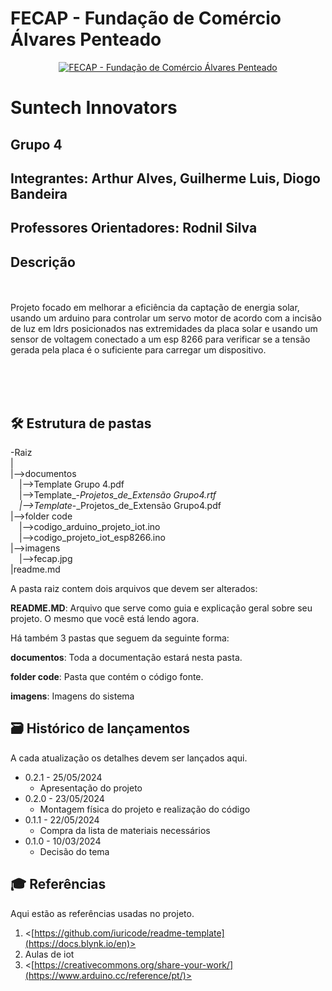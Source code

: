 # FECAP - Fundação de Comércio Álvares Penteado

<p align="center">
<a href= "https://www.fecap.br/"><img src="https://encrypted-tbn0.gstatic.com/images?q=tbn:ANd9GcRhZPrRa89Kma0ZZogxm0pi-tCn_TLKeHGVxywp-LXAFGR3B1DPouAJYHgKZGV0XTEf4AE&usqp=CAU" alt="FECAP - Fundação de Comércio Álvares Penteado" border="0"></a>
</p>

# Suntech Innovators

## Grupo 4

## Integrantes: <a>Arthur Alves</a>, <a>Guilherme Luis</a>, <a>Diogo Bandeira</a>

## Professores Orientadores: <a>Rodnil Silva</a>
## Descrição





<br><br>
Projeto focado em melhorar a eficiência da captação de energia solar, usando um arduino para controlar um servo motor de acordo com a incisão de luz em ldrs posicionados nas extremidades da placa solar e usando um sensor de voltagem conectado a um esp 8266 para verificar se a tensão gerada pela placa é o suficiente para carregar um dispositivo.
<br><br>

<br><br>

## 🛠 Estrutura de pastas

-Raiz<br>
|<br>
|-->documentos<br>
  &emsp;|-->Template Grupo 4.pdf<br>
  &emsp;|-->Template_-_Projetos_de_Extensão Grupo4.rtf<br>
  &emsp;|-->Template_-_Projetos_de_Extensão Grupo4.pdf<br>
|-->folder code<br>
  &emsp;|-->codigo_arduino_projeto_iot.ino<br>
  &emsp;|-->codigo_projeto_iot_esp8266.ino<br>
|-->imagens<br>
  &emsp;|-->fecap.jpg<br>
|readme.md<br>

A pasta raiz contem dois arquivos que devem ser alterados:

<b>README.MD</b>: Arquivo que serve como guia e explicação geral sobre seu projeto. O mesmo que você está lendo agora.

Há também 3 pastas que seguem da seguinte forma:

<b>documentos</b>: Toda a documentação estará nesta pasta.

<b>folder code</b>: Pasta que contém o código fonte.

<b>imagens</b>: Imagens do sistema

## 🗃 Histórico de lançamentos

A cada atualização os detalhes devem ser lançados aqui.

* 0.2.1 - 25/05/2024
    * Apresentação do projeto
* 0.2.0 - 23/05/2024
    * Montagem física do projeto e realização do código
* 0.1.1 - 22/05/2024
    * Compra da lista de materiais necessários
* 0.1.0 - 10/03/2024
    * Decisão do tema
   


## 🎓 Referências

Aqui estão as referências usadas no projeto.

1. <[https://github.com/iuricode/readme-template](https://docs.blynk.io/en)>
2. Aulas de iot
3. <[https://creativecommons.org/share-your-work/](https://www.arduino.cc/reference/pt/)>

